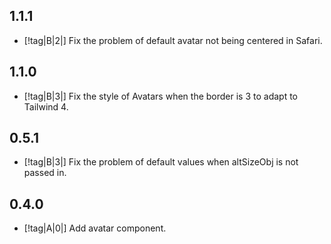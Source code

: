 ## 1.1.1

- [!tag|B|2|] Fix the problem of default avatar not being centered in Safari.

## 1.1.0

- [!tag|B|3|] Fix the style of Avatars when the border is 3 to adapt to Tailwind 4.

## 0.5.1

- [!tag|B|3|] Fix the problem of default values when altSizeObj is not passed in.

## 0.4.0

- [!tag|A|0|] Add avatar component.
